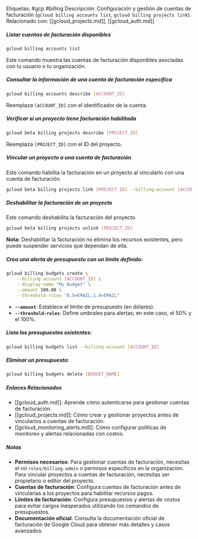 
Etiquetas: #gcp #billing
Descripción: Configuración y gestión de cuentas de facturación (`gcloud billing accounts list`, `gcloud billing projects link`).
Relacionado con: [[gcloud_projects.md]], [[gcloud_auth.md]]

##### **Listar cuentas de facturación disponibles**

```bash
gcloud billing accounts list
```

Este comando muestra las cuentas de facturación disponibles asociadas con tu usuario o tu organización.

##### **Consultar la información de una cuenta de facturación específica**

```bash
gcloud billing accounts describe [ACCOUNT_ID]
```

Reemplaza `[ACCOUNT_ID]` con el identificador de la cuenta.

##### **Verificar si un proyecto tiene facturación habilitada**

```bash
gcloud beta billing projects describe [PROJECT_ID]
```

Reemplaza `[PROJECT_ID]` con el ID del proyecto.

##### **Vincular un proyecto a una cuenta de facturación**

Este comando habilita la facturación en un proyecto al vincularlo con una cuenta de facturación.

```bash
gcloud beta billing projects link [PROJECT_ID] --billing-account [ACCOUNT_ID]
```

##### **Deshabilitar la facturación de un proyecto**

Este comando deshabilita la facturación del proyecto.

```bash
gcloud beta billing projects unlink [PROJECT_ID]
```

**Nota:** Deshabilitar la facturación no elimina los recursos existentes, pero puede suspender servicios que dependan de ella.

##### **Crea una alerta de presupuesto con un límite definido:**

```bash
gcloud billing budgets create \
    --billing-account [ACCOUNT_ID] \
    --display-name "My Budget" \
    --amount 100.00 \
    --threshold-rules "0.5=EMAIL,1.0=EMAIL"
```

- **`--amount`**: Establece el límite de presupuesto (en dólares).
- **`--threshold-rules`**: Define umbrales para alertas; en este caso, el 50% y el 100%.

##### **Lista los presupuestos existentes:**

```bash
gcloud billing budgets list --billing-account [ACCOUNT_ID]
```

##### **Eliminar un presupuesto:**

```bash
gcloud billing budgets delete [BUDGET_NAME]
```

##### **Enlaces Relacionados**

- [[gcloud_auth.md]]: Aprende cómo autenticarse para gestionar cuentas de facturación.
- [[gcloud_projects.md]]: Cómo crear y gestionar proyectos antes de vincularlos a cuentas de facturación.
- [[gcloud_monitoring_alerts.md]]: Cómo configurar políticas de monitoreo y alertas relacionadas con costos.

##### **Notas**

- **Permisos necesarios**: Para gestionar cuentas de facturación, necesitas el rol `roles/billing.admin` o permisos específicos en la organización. Para vincular proyectos a cuentas de facturación, necesitas ser propietario o editor del proyecto.
- **Cuentas de facturación**: Configura cuentas de facturación antes de vincularlas a los proyectos para habilitar recursos pagos.
- **Límites de facturación**: Configura presupuestos y alertas de costos para evitar cargos inesperados utilizando los comandos de presupuestos.
- **Documentación oficial**: Consulta la documentación oficial de facturación de Google Cloud para obtener más detalles y casos avanzados.
